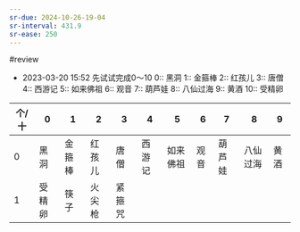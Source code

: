 ```yaml
---
sr-due: 2024-10-26-19-04
sr-interval: 431.9
sr-ease: 250
---
```


#review 

- 2023-03-20 15:52 先试试完成0～10
0:: 黑洞
1:: 金箍棒
2:: 红孩儿
3:: 唐僧
4:: 西游记
5:: 如来佛祖
6:: 观音
7:: 葫芦娃
8:: 八仙过海
9:: 黄酒
10:: 受精卵

| 个/十 | 0      | 1      | 2      | 3    | 4      | 5        | 6    | 7      | 8        | 9    |
| ----- | ------ | ------ | ------ | ---- | ------ | -------- | ---- | ------ | -------- | ---- |
| 0     | 黑洞   | 金箍棒 | 红孩儿 | 唐僧 | 西游记 | 如来佛祖 | 观音 | 葫芦娃 | 八仙过海 | 黄酒 |
| 1     | 受精卵 | 筷子   | 火尖枪| 紧箍咒|        |          |      |        |          |      |
